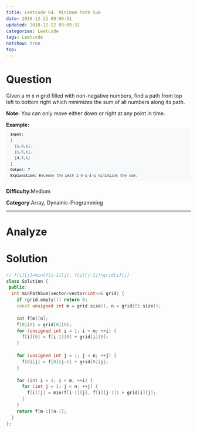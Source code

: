 ```yaml
---
title: Leetcode 64. Minimum Path Sum
date: 2018-12-22 09:09:31
updated: 2018-12-22 09:09:31
categories: Leetcode
tags: Leetcode
notshow: true
top:
---
```


# Question

Given a  _m_  x  _n_  grid filled with non-negative numbers, find a path from top left to bottom right which  _minimizes_  the sum of all numbers along its path.

**Note:**  You can only move either down or right at any point in time.

**Example:**
![](/images/in-post/2018-12-22-Leetcode-64-Minimum-Path-Sum/2018-12-22-23-47-20.png)

**Difficulty**:Medium

**Category**:Array, Dynamic-Programming

<!-- more -->

------------

# Analyze

# Solution

```cpp
// f[i][j]=min(f[i-1][j], f[i][j-1])+grid[i][j]
class Solution {
 public:
  int minPathSum(vector<vector<int>>& grid) {
    if (grid.empty()) return 0;
    const unsigned int m = grid.size(), n = grid[0].size();
    
    int f[m][n];
    f[0][0] = grid[0][0];
    for (unsigned int i = 1; i < m; ++i) {
      f[i][0] = f[i-1][0] + grid[i][0];
    }
    
    for (unsigned int j = 1; j < n; ++j) {
      f[0][j] = f[0][j-1] + grid[0][j];
    }
    
    for (int i = 1; i < m; ++i) {
      for (int j = 1; j < n; ++j) {
        f[i][j] = min(f[i-1][j], f[i][j-1]) + grid[i][j];
      }
    }
    return f[m-1][n-1];
  }
};
```
